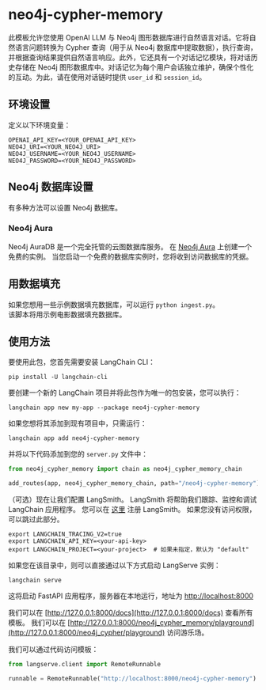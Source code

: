 # neo4j-cypher-memory

此模板允许您使用 OpenAI LLM 与 Neo4j 图形数据库进行自然语言对话。它将自然语言问题转换为 Cypher 查询（用于从 Neo4j 数据库中提取数据），执行查询，并根据查询结果提供自然语言响应。此外，它还具有一个对话记忆模块，将对话历史存储在 Neo4j 图形数据库中。对话记忆为每个用户会话独立维护，确保个性化的互动。为此，请在使用对话链时提供 `user_id` 和 `session_id`。

## 环境设置

定义以下环境变量：

```
OPENAI_API_KEY=<YOUR_OPENAI_API_KEY>
NEO4J_URI=<YOUR_NEO4J_URI>
NEO4J_USERNAME=<YOUR_NEO4J_USERNAME>
NEO4J_PASSWORD=<YOUR_NEO4J_PASSWORD>
```

## Neo4j 数据库设置

有多种方法可以设置 Neo4j 数据库。

### Neo4j Aura

Neo4j AuraDB 是一个完全托管的云图数据库服务。
在 [Neo4j Aura](https://neo4j.com/cloud/platform/aura-graph-database?utm_source=langchain&utm_content=langserve) 上创建一个免费的实例。
当您启动一个免费的数据库实例时，您将收到访问数据库的凭据。

## 用数据填充

如果您想用一些示例数据填充数据库，可以运行 `python ingest.py`。  
该脚本将用示例电影数据填充数据库。

## 使用方法

要使用此包，您首先需要安装 LangChain CLI：

```shell
pip install -U langchain-cli
```

要创建一个新的 LangChain 项目并将此包作为唯一的包安装，您可以执行：

```shell
langchain app new my-app --package neo4j-cypher-memory
```

如果您想将其添加到现有项目中，只需运行：

```shell
langchain app add neo4j-cypher-memory
```

并将以下代码添加到您的 `server.py` 文件中：
```python
from neo4j_cypher_memory import chain as neo4j_cypher_memory_chain

add_routes(app, neo4j_cypher_memory_chain, path="/neo4j-cypher-memory")
```

（可选）现在让我们配置 LangSmith。
LangSmith 将帮助我们跟踪、监控和调试 LangChain 应用程序。
您可以在 [这里](https://smith.langchain.com/) 注册 LangSmith。
如果您没有访问权限，可以跳过此部分。

```shell
export LANGCHAIN_TRACING_V2=true
export LANGCHAIN_API_KEY=<your-api-key>
export LANGCHAIN_PROJECT=<your-project>  # 如果未指定，默认为 "default"
```

如果您在该目录中，则可以直接通过以下方式启动 LangServe 实例：

```shell
langchain serve
```

这将启动 FastAPI 应用程序，服务器在本地运行，地址为 
[http://localhost:8000](http://localhost:8000)

我们可以在 [http://127.0.0.1:8000/docs](http://127.0.0.1:8000/docs) 查看所有模板。
我们可以在 [http://127.0.0.1:8000/neo4j_cypher_memory/playground](http://127.0.0.1:8000/neo4j_cypher/playground) 访问游乐场。

我们可以通过代码访问模板：

```python
from langserve.client import RemoteRunnable

runnable = RemoteRunnable("http://localhost:8000/neo4j-cypher-memory")
```
